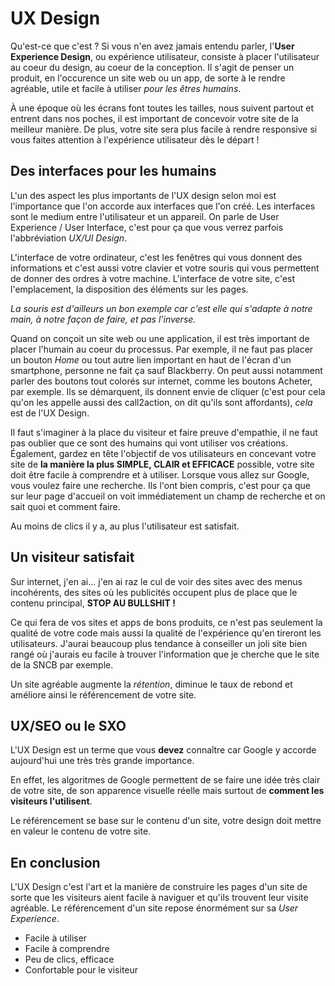 # UX Design

Qu'est-ce que c'est ? Si vous n'en avez jamais entendu parler, l'**User Experience Design**, ou expérience utilisateur, consiste à placer l'utilisateur au coeur du design, au coeur de la conception. 
Il s'agit de penser un produit, en l'occurence un site web ou un app, de sorte à le rendre agréable, utile et facile à utiliser *pour les êtres humains*. 

À une époque où les écrans font toutes les tailles, nous suivent partout et entrent dans nos poches, il est important de concevoir votre site de la meilleur manière. De plus, votre site sera plus facile à rendre responsive si vous faites attention à l'expérience utilisateur dès le départ ! 

## Des interfaces pour les humains

L'un des aspect les plus importants de l'UX design selon moi est l'importance que l'on accorde aux interfaces que l'on créé. Les interfaces sont le medium entre l'utilisateur et un appareil. On parle de User Experience / User Interface, c'est pour ça que vous verrez parfois l'abbréviation *UX/UI Design*. 

L'interface de votre ordinateur, c'est les fenêtres qui vous donnent des informations et c'est aussi votre clavier et votre souris qui vous permettent de donner des ordres à votre machine.
L'interface de votre site, c'est l'emplacement, la disposition des éléments sur les pages. 

*La souris est d'ailleurs un bon exemple car c'est elle qui s'adapte à notre main, à notre façon de faire, et pas l'inverse.*

Quand on conçoit un site web ou une application, il est très important de placer l'humain au coeur du processus. Par exemple, il ne faut pas placer un bouton *Home* ou tout autre lien important en haut de l'écran d'un smartphone, personne ne fait ça sauf Blackberry. 
On peut aussi notamment parler des boutons tout colorés sur internet, comme les boutons Acheter, par exemple. Ils se démarquent, ils donnent envie de cliquer (c'est pour cela qu'on les appelle aussi des call2action, on dit qu'ils sont affordants), *cela* est de l'UX Design. 

Il faut s'imaginer à la place du visiteur et faire preuve d'empathie, il ne faut pas oublier que ce sont des humains qui vont utiliser vos créations. 
Également, gardez en tête l'objectif de vos utilisateurs en concevant votre site de **la manière la plus SIMPLE, CLAIR et EFFICACE** possible, votre site doit être facile à comprendre et à utiliser. Lorsque vous allez sur Google, vous voulez faire une recherche. Ils l'ont bien compris, c'est pour ça que sur leur page d'accueil on voit immédiatement un champ de recherche et on sait quoi et comment faire. 

Au moins de clics il y a, au plus l'utilisateur est satisfait. 

## Un visiteur satisfait

Sur internet, j'en ai... j'en ai raz le cul de voir des sites avec des menus incohérents, des sites où les publicités occupent plus de place que le contenu principal, **STOP AU BULLSHIT !** 

Ce qui fera de vos sites et apps de bons produits, ce n'est pas seulement la qualité de votre code mais aussi la qualité de l'expérience qu'en tireront les utilisateurs. J'aurai beaucoup plus tendance à conseiller un joli site bien rangé où j'aurais eu facile à trouver l'information que je cherche que le site de la SNCB par exemple. 

Un site agréable augmente la *rétention*, diminue le taux de rebond et améliore ainsi le référencement de votre site. 

## UX/SEO ou le SXO

L'UX Design est un terme que vous **devez** connaître car Google y accorde aujourd'hui une très très grande importance. 

En effet, les algoritmes de Google permettent de se faire une idée très clair de votre site, de son apparence visuelle réelle mais surtout de **comment les visiteurs l'utilisent**. 

Le référencement se base sur le contenu d'un site, votre design doit mettre en valeur le contenu de votre site. 

## En conclusion

L'UX Design c'est l'art et la manière de construire les pages d'un site de sorte que les visiteurs aient facile à naviguer et qu'ils trouvent leur visite agréable. Le référencement d'un site repose énormément sur sa *User Experience*. 

* Facile à utiliser
* Facile à comprendre
* Peu de clics, efficace
* Confortable pour le visiteur
